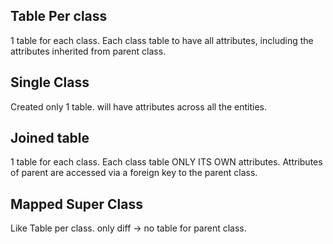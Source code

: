 ## Table Per class
1 table for each class. Each class table to have all attributes, 
including the attributes inherited from parent class.

## Single Class
Created only 1 table. 
will have attributes across all the entities.

## Joined table
1 table for each class. Each class table ONLY ITS OWN attributes.
Attributes of parent are accessed via a foreign key to the parent class.

## Mapped Super Class
Like Table per class.
only diff -> no table for parent class.